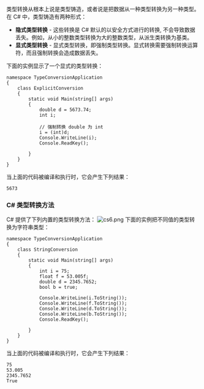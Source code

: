 类型转换从根本上说是类型铸造，或者说是把数据从一种类型转换为另一种类型。在 C# 中，类型铸造有两种形式：

 - **隐式类型转换** - 这些转换是 C# 默认的以安全方式进行的转换,
   不会导致数据丢失。例如，从小的整数类型转换为大的整数类型，从派生类转换为基类。
 - **显式类型转换** - 显式类型转换，即强制类型转换。显式转换需要强制转换运算符，而且强制转换会造成数据丢失。

下面的实例显示了一个显式的类型转换：
```
namespace TypeConversionApplication
{
    class ExplicitConversion
    {
        static void Main(string[] args)
        {
            double d = 5673.74;
            int i;

            // 强制转换 double 为 int
            i = (int)d;
            Console.WriteLine(i);
            Console.ReadKey();
           
        }
    }
}
```
当上面的代码被编译和执行时，它会产生下列结果：
```
5673
```
### C# 类型转换方法
C# 提供了下列内置的类型转换方法：
![cs6.png](https://cdn.acwing.com/media/article/image/2022/11/10/192601_f5ddaef261-cs6.png)
下面的实例把不同值的类型转换为字符串类型：
```
namespace TypeConversionApplication
{
    class StringConversion
    {
        static void Main(string[] args)
        {
            int i = 75;
            float f = 53.005f;
            double d = 2345.7652;
            bool b = true;

            Console.WriteLine(i.ToString());
            Console.WriteLine(f.ToString());
            Console.WriteLine(d.ToString());
            Console.WriteLine(b.ToString());
            Console.ReadKey();
           
        }
    }
}
```
当上面的代码被编译和执行时，它会产生下列结果：
```
75
53.005
2345.7652
True
```